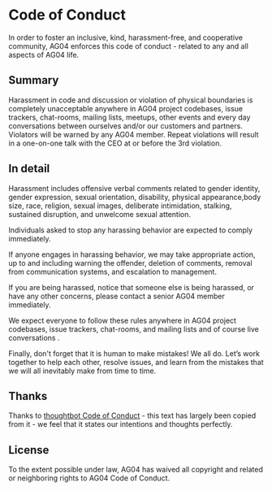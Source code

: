 # Code of Conduct

In order to foster an inclusive, kind, harassment-free, and cooperative community, AG04 enforces this code of conduct - related to any and all aspects of AG04 life.

## Summary
Harassment in code and discussion or violation of physical boundaries is completely unacceptable anywhere in AG04 project codebases, issue trackers, chat-rooms, mailing lists, meetups, other events and every day conversations between ourselves and/or our customers and partners. Violators will be warned by any AG04 member. Repeat violations will result in a one-on-one talk with the CEO at or before the 3rd violation.

## In detail
Harassment includes offensive verbal comments related to gender identity, gender expression, sexual orientation, disability, physical appearance,body size, race, religion, sexual images, deliberate intimidation, stalking, sustained disruption, and unwelcome sexual attention.

Individuals asked to stop any harassing behavior are expected to comply immediately.

If anyone engages in harassing behavior, we may take appropriate action, up to and including warning the offender, deletion of comments, removal from communication systems, and escalation to management.

If you are being harassed, notice that someone else is being harassed, or have any other concerns, please contact a senior AG04 member immediately.

We expect everyone to follow these rules anywhere in AG04 project codebases, issue trackers, chat-rooms, and mailing lists and of course live conversations .

Finally, don't forget that it is human to make mistakes! We all do. Let’s work together to help each other, resolve issues, and learn from the mistakes that we will all inevitably make from time to time.

## Thanks
Thanks to [thoughtbot Code of Conduct](https://thoughtbot.com/open-source-code-of-conduct) - this text has largely been copied from it - we feel that it states our intentions and thoughts perfectly.

## License
To the extent possible under law, AG04 has waived all copyright and related or neighboring rights to AG04 Code of Conduct.